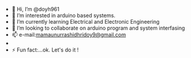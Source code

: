 - 👋 Hi, I’m @doyh961
- 👀 I’m interested in arduino based systems.
- 🌱 I’m currently learning Electrical and Electronic Engineering
- 💞️ I’m looking to collaborate on arduino program and system interfasing
- 📫 e-mail:mamaunurrashidhridoy9@gmail.com
- 
- ⚡ Fun fact:...ok. Let's do it !

<!---
doyh961/doyh961 is a ✨ special ✨ repository because its `README.md` (this file) appears on your GitHub profile.
You can click the Preview link to take a look at your changes.
--->
